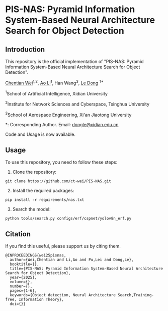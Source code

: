# PIS-NAS: Pyramid Information System-Based Neural Architecture Search for Object Detection



## Introduction
This repository is the official implementation  of "PIS-NAS: Pyramid Information System-Based Neural Architecture Search for Object Detection". 

[Chentian Wei](https://thuname.github.io/lab-website/members/weichentian.html)<sup>1,2</sup>, [Ao Li](https://liaosite.github.io/)<sup>1</sup>, Han Wang<sup>3</sup>, [Le Dong](https://faculty.xidian.edu.cn/DL4/zh_CN/index/430205/list/index.htm) <sup>1\*</sup>

<sup>1</sup>School of Artificial Intelligence, Xidian University

<sup>2</sup>Institute for Network Sciences and Cyberspace, Tsinghua University

<sup>3</sup>School of Aerospace Engineering, Xi'an Jiaotong University

*: Corresponding Author. Email: dongle@xidian.edu.cn

Code and Usage is now available.
## Usage
To use this repository, you need to follow these steps:

1. Clone the repository:
```
git clone https://github.com/ct-wei/PIS-NAS.git
```

2. Install the required packages:
```
pip install -r requirements/nas.txt
```

3. Search the model:
```
python tools/search.py configs/erf/cspnet/yolov8n_erf.py
```

## Citation
If you find this useful, please support us by citing them.
```
@INPROCEEDINGS{wei25pisnas,
  author={Wei,Chentian and Li,Ao and Pu,Lei and Dong,Le},
  booktitle={}, 
  title={PIS-NAS: Pyramid Information System-Based Neural Architecture Search for Object Detection}, 
  year={2025},
  volume={},
  number={},
  pages={1-6},
  keywords={Object detection, Neural Architecture Search,Training-free, Information Theory},
  doi={}}
```
